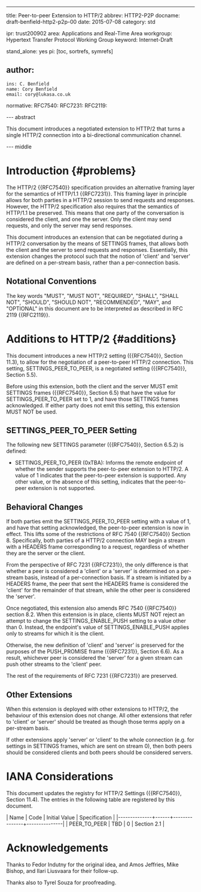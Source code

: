 ---
title: Peer-to-peer Extension to HTTP/2
abbrev: HTTP2-P2P
docname: draft-benfield-http2-p2p-00
date: 2015-07-08
category: std

ipr: trust200902
area: Applications and Real-Time Area
workgroup: Hypertext Transfer Protocol Working Group
keyword: Internet-Draft

stand_alone: yes
pi: [toc, sortrefs, symrefs]

author:
 -
    ins: C. Benfield
    name: Cory Benfield
    email: cory@lukasa.co.uk

normative:
  RFC7540:
  RFC7231:
  RFC2119:


--- abstract

This document introduces a negotiated extension to HTTP/2 that
turns a single HTTP/2 connection into a bi-directional
communication channel.

--- middle

Introduction        {#problems}
============

The HTTP/2 {{RFC7540}} specification provides an alternative framing layer for
the semantics of HTTP/1.1 {{RFC7231}}. This framing layer in principle allows
for both parties in a HTTP/2 session to send requests and responses. However,
the HTTP/2 specification also requires that the semantics of HTTP/1.1 be
preserved. This means that one party of the conversation is considered the
client, and one the server. Only the client may send requests, and only the
server may send responses.

This document introduces an extension that can be negotiated during a HTTP/2
conversation by the means of SETTINGS frames, that allows both the client and
the server to send requests and responses. Essentially, this extension changes
the protocol such that the notion of 'client' and 'server' are defined on a
per-stream basis, rather than a per-connection basis.

Notational Conventions
----------------------

The key words "MUST", "MUST NOT", "REQUIRED", "SHALL", "SHALL NOT",
"SHOULD", "SHOULD NOT", "RECOMMENDED", "MAY", and "OPTIONAL" in this
document are to be interpreted as described in RFC 2119 {{RFC2119}}.


Additions to HTTP/2   {#additions}
===================

This document introduces a new HTTP/2 setting ({{RFC7540}}, Section 11.3), to
allow for the negotiation of a peer-to-peer HTTP/2 connection. This setting,
SETTINGS_PEER_TO_PEER, is a negotiated setting ({{RFC7540}}, Section 5.5).

Before using this extension, both the client and the server MUST emit SETTINGS
frames ({{RFC7540}}, Section 6.5) that have the value for SETTINGS_PEER_TO_PEER
set to 1, and have those SETTINGS frames acknowledged. If either party does not
emit this setting, this extension MUST NOT be used.

SETTINGS_PEER_TO_PEER Setting
-----------------------------

The following new SETTINGS parameter ({{RFC7540}}, Section 6.5.2) is defined:

* SETTINGS_PEER_TO_PEER (0xTBA): Informs the remote endpoint of whether the
  sender supports the peer-to-peer extension to HTTP/2. A value of 1 indicates
  that the peer-to-peer extension is supported. Any other value, or the absence
  of this setting, indicates that the peer-to-peer extension is not supported.

Behavioral Changes
------------------

If both parties emit the SETTINGS_PEER_TO_PEER setting with a value of 1, and
have that setting acknowledged, the peer-to-peer extension is now in effect.
This lifts some of the restrictions of RFC 7540 {{RFC7540}} Section 8.
Specifically, both parties of a HTTP/2 connection MAY begin a stream with a
HEADERS frame corresponding to a request, regardless of whether they are the
server or the client.

From the perspective of RFC 7231 {{RFC7231}}, the only difference is that
whether a peer is considered a 'client' or a 'server' is determined on a
per-stream basis, instead of a per-connection basis. If a stream is initiated
by a HEADERS frame, the peer that sent the HEADERS frame is considered the
'client' for the remainder of that stream, while the other peer is considered
the 'server'.

Once negotiated, this extension also amends RFC 7540 {{RFC7540}} section 8.2.
When this extension is in place, clients MUST NOT reject an attempt to change
the SETTINGS_ENABLE_PUSH setting to a value other than 0. Instead, the
endpoint's value of SETTINGS_ENABLE_PUSH applies only to streams for which it
is the client.

Otherwise, the new definition of 'client' and 'server' is preserved for the
purposes of the PUSH_PROMISE frame ({{RFC7231}}, Section 6.6). As a result,
whichever peer is considered the 'server' for a given stream can push other
streams to the 'client' peer.

The rest of the requirements of RFC 7231 {{RFC7231}} are preserved.

Other Extensions
----------------

When this extension is deployed with other extensions to HTTP/2, the behaviour
of this extension does not change. All other extensions that refer to 'client'
or 'server' should be treated as though those terms apply on a per-stream
basis.

If other extensions apply 'server' or 'client' to the whole connection (e.g.
for settings in SETTINGS frames, which are sent on stream 0), then both peers
should be considered clients and both peers should be considered servers.

IANA Considerations
===================

This document updates the registry for HTTP/2 Settings ({{RFC7540}}, Section
11.4). The entries in the following table are registered by this document.

| Name         | Code | Initial Value | Specification |
|--------------+------+---------------+---------------|
| PEER_TO_PEER | TBD  | 0             | Section 2.1   |

Acknowledgements
================

Thanks to Fedor Indutny for the original idea, and Amos Jeffries, Mike Bishop,
and Ilari Liusvaara for their follow-up.

Thanks also to Tyrel Souza for proofreading.
